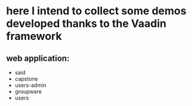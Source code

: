 # here I intend to collect some demos developed thanks to the Vaadin framework
## web application:
* said
* capstone
* users-admin
* groupware
* users
